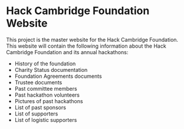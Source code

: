 # Hack Cambridge Foundation Website

This project is the master website for the Hack Cambridge Foundation.\
This website will contain the following information about the Hack Cambridge Foundation and its annual hackathons:

- History of the foundation
- Charity Status documentation
- Foundation Agreements documents
- Trustee documents
- Past committee members
- Past hackathon volunteers
- Pictures of past hackathons
- List of past sponsors
- List of supporters
- List of logistic supporters
